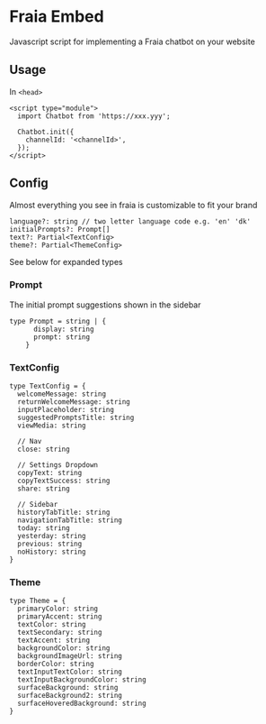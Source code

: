 # Fraia Embed

Javascript script for implementing a Fraia chatbot on your website

## Usage

In `<head>`

```
<script type="module">
  import Chatbot from 'https://xxx.yyy';

  Chatbot.init({
    channelId: '<channelId>',
  });
</script>
```

## Config

Almost everything you see in fraia is customizable to fit your brand

```
language?: string // two letter language code e.g. 'en' 'dk'
initialPrompts?: Prompt[]
text?: Partial<TextConfig>
theme?: Partial<ThemeConfig>
```

See below for expanded types

### Prompt

The initial prompt suggestions shown in the sidebar

```
type Prompt = string | {
      display: string
      prompt: string
    }
```

### TextConfig

```
type TextConfig = {
  welcomeMessage: string
  returnWelcomeMessage: string
  inputPlaceholder: string
  suggestedPromptsTitle: string
  viewMedia: string

  // Nav
  close: string

  // Settings Dropdown
  copyText: string
  copyTextSuccess: string
  share: string

  // Sidebar
  historyTabTitle: string
  navigationTabTitle: string
  today: string
  yesterday: string
  previous: string
  noHistory: string
}
```

### Theme

```
type Theme = {
  primaryColor: string
  primaryAccent: string
  textColor: string
  textSecondary: string
  textAccent: string
  backgroundColor: string
  backgroundImageUrl: string
  borderColor: string
  textInputTextColor: string
  textInputBackgroundColor: string
  surfaceBackground: string
  surfaceBackground2: string
  surfaceHoveredBackground: string
}

```
